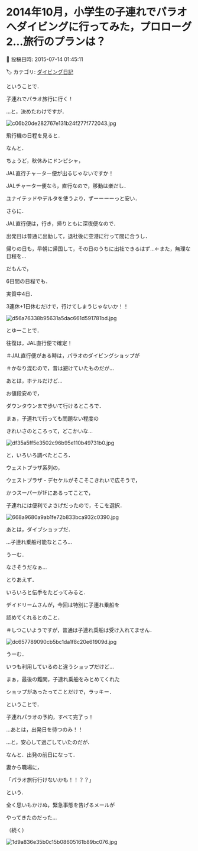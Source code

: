# 2014年10月，小学生の子連れでパラオへダイビングに行ってみた，プロローグ2…旅行のプランは？

📅 投稿日時: 2015-07-14 01:45:11

🏷️ カテゴリ: [ダイビング日記](ce3a7a8d424d112fce83ee85c81a0e344.md)

ということで．


子連れでパラオ旅行に行く！


…と，決めたわけですが．




![c06b20de282767e131b24f277f772043.jpg](images/c06b20de282767e131b24f277f772043.jpg)







飛行機の日程を見ると．


なんと．


ちょうど，秋休みにドンピシャ，


JAL直行チャーター便が出るじゃないですか！





JALチャーター便なら，直行なので，移動は楽だし．


ユナイテッドやデルタを使うより，ずーーーーっと安い．





さらに．


JAL直行便は，行き，帰りともに深夜便なので．


出発日は普通に出勤して，退社後に空港に行って間に合うし．


帰りの日も，早朝に帰国して，その日のうちに出社できるはず…←また，無理な日程を…





だもんで，


6日間の日程でも．


実質中4日．


3連休+1日休むだけで，行けてしまうじゃないか！！




![d56a76338b95631a5dac661d591781bd.jpg](images/d56a76338b95631a5dac661d591781bd.jpg)




とゆーことで．


往復は，JAL直行便で確定！





＃JAL直行便がある時は，パラオのダイビングショップが


＃かなり混むので，昔は避けていたものだが…





あとは，ホテルだけど…


お値段安めで，


ダウンタウンまで歩いて行けるところで．


まぁ，子連れで行っても問題ない程度の


きれいさのところって，どこかいな…




![df35a5ff5e3502c96b95e110b49731b0.jpg](images/df35a5ff5e3502c96b95e110b49731b0.jpg)




と，いろいろ調べたところ．


ウェストプラザ系列の，


ウェストプラザ・デセケルがそこそこきれいで広そうで，


かつスーパーが1Fにあるってことで，


子連れには便利でよさげだったので，そこを選択．




![668a9680a9ab1fe72b833bca932c0390.jpg](images/668a9680a9ab1fe72b833bca932c0390.jpg)







あとは，ダイブショップだ．


…子連れ乗船可能なところ…


うーむ．


なさそうだなぁ…





とりあえず．


いろいろと伝手をたどってみると．


デイドリームさんが，今回は特別に子連れ乗船を


認めてくれるとのこと．


＃しつこいようですが，普通は子連れ乗船は受け入れてません．




![dc657789090cb5bc1da1f8c20e61909d.jpg](images/dc657789090cb5bc1da1f8c20e61909d.jpg)







うーむ．


いつも利用しているのと違うショップだけど…


まぁ，最後の難関，子連れ乗船をみとめてくれた


ショップがあったってことだけで，ラッキー．





ということで．


子連れパラオの予約，すべて完了っ！


…あとは，出発日を待つのみ！！





…と，安心して過ごしていたのだが．


なんと．出発の前日になって．


妻から職場に，


「パラオ旅行行けないかも！！？？」


という．


全く思いもかけぬ，緊急事態を告げるメールが


やってきたのだった…





（続く）







![1d9a836e35b0c15b08605161b89bc076.jpg](images/1d9a836e35b0c15b08605161b89bc076.jpg)
